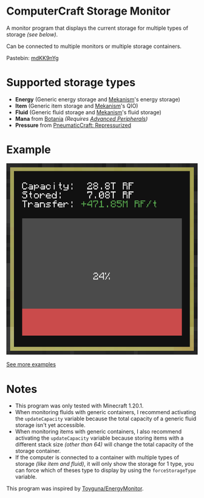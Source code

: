 # ComputerCraft Storage Monitor

A monitor program that displays the current storage for multiple types of storage _(see below)_.

Can be connected to multiple monitors or multiple storage containers.

Pastebin: [mdKK9nYg](https://pastebin.com/mdKK9nYg)

# Supported storage types

 - **Energy** (Generic energy storage and [Mekanism](https://www.curseforge.com/minecraft/mc-mods/mekanism)'s energy storage)
 - **Item** (Generic item storage and [Mekanism](https://www.curseforge.com/minecraft/mc-mods/mekanism)'s QIO)
 - **Fluid** (Generic fluid storage and [Mekanism](https://www.curseforge.com/minecraft/mc-mods/mekanism)'s fluid storage)
 - **Mana** from [Botania](https://www.curseforge.com/minecraft/mc-mods/botania) _(Requires [Advanced Peripherals](https://www.curseforge.com/minecraft/mc-mods/advanced-peripherals))_
 - **Pressure** from [PneumaticCraft: Repressurized](https://www.curseforge.com/minecraft/mc-mods/pneumaticcraft-repressurized)

# Example

![Energy monitor](https://github.com/gregoryeple/ComputerCraftStorageMonitor/blob/main/examples/energy.png?raw=true)

[See more examples](https://github.com/gregoryeple/ComputerCraftStorageMonitor/tree/main/examples)

# Notes
 
 - This program was only tested with Minecraft 1.20.1.
 - When monitoring fluids with generic containers, I recommend activating the `updateCapacity` variable because the total capacity of a generic fluid storage isn't yet accessible.
 - When monitoring items with generic containers, I also recommend activating the `updateCapacity` variable because storing items with a different stack size _(other than 64)_ will change the total capacity of the storage container.
 - If the computer is connected to a container with multiple types of storage _(like item and fluid)_, it will only show the storage for 1 type, you can force which of theses type to display by using the `forceStorageType` variable.
 
 This program was inspired by [Toyguna/EnergyMonitor](https://github.com/Toyguna/EnergyMonitor).
